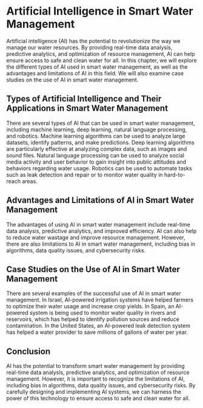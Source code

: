 Artificial Intelligence in Smart Water Management
=================================================

Artificial intelligence (AI) has the potential to revolutionize the way we manage our water resources. By providing real-time data analysis, predictive analytics, and optimization of resource management, AI can help ensure access to safe and clean water for all. In this chapter, we will explore the different types of AI used in smart water management, as well as the advantages and limitations of AI in this field. We will also examine case studies on the use of AI in smart water management.

Types of Artificial Intelligence and Their Applications in Smart Water Management
---------------------------------------------------------------------------------

There are several types of AI that can be used in smart water management, including machine learning, deep learning, natural language processing, and robotics. Machine learning algorithms can be used to analyze large datasets, identify patterns, and make predictions. Deep learning algorithms are particularly effective at analyzing complex data, such as images and sound files. Natural language processing can be used to analyze social media activity and user behavior to gain insight into public attitudes and behaviors regarding water usage. Robotics can be used to automate tasks such as leak detection and repair or to monitor water quality in hard-to-reach areas.

Advantages and Limitations of AI in Smart Water Management
----------------------------------------------------------

The advantages of using AI in smart water management include real-time data analysis, predictive analytics, and improved efficiency. AI can also help to reduce water wastage and improve resource management. However, there are also limitations to AI in smart water management, including bias in algorithms, data quality issues, and cybersecurity risks.

Case Studies on the Use of AI in Smart Water Management
-------------------------------------------------------

There are several examples of the successful use of AI in smart water management. In Israel, AI-powered irrigation systems have helped farmers to optimize their water usage and increase crop yields. In Spain, an AI-powered system is being used to monitor water quality in rivers and reservoirs, which has helped to identify pollution sources and reduce contamination. In the United States, an AI-powered leak detection system has helped a water provider to save millions of gallons of water per year.

Conclusion
----------

AI has the potential to transform smart water management by providing real-time data analysis, predictive analytics, and optimization of resource management. However, it is important to recognize the limitations of AI, including bias in algorithms, data quality issues, and cybersecurity risks. By carefully designing and implementing AI systems, we can harness the power of this technology to ensure access to safe and clean water for all.
